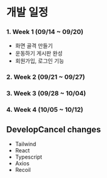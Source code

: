 # 개발 일정
### 1. Week 1 (09/14 ~ 09/20)
  - 화면 골격 만들기
  - 운동하기 게시판 완성
  - 회원가입, 로그인 기능
### 2. Week 2 (09/21 ~ 09/27)
### 3. Week 3 (09/28 ~ 10/04)
### 4. Week 4 (10/05 ~ 10/12)

## DevelopCancel changes
- Tailwind
- React
- Typescript
- Axios
- Recoil
